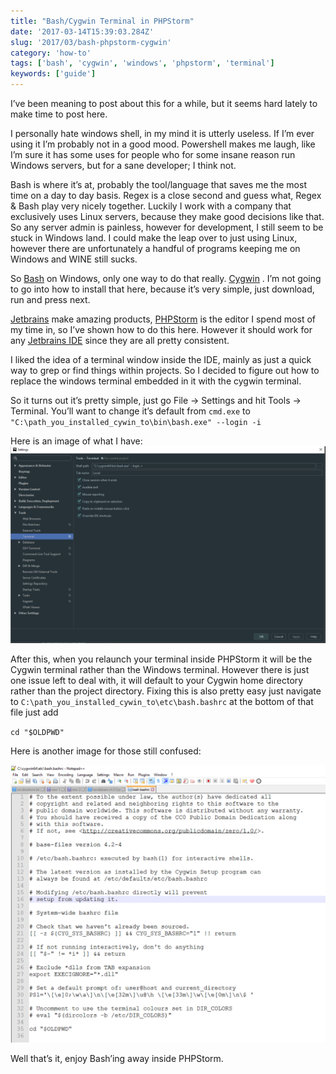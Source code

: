 ```yaml
---
title: "Bash/Cygwin Terminal in PHPStorm"
date: '2017-03-14T15:39:03.284Z'
slug: '2017/03/bash-phpstorm-cygwin'
category: 'how-to'
tags: ['bash', 'cygwin', 'windows', 'phpstorm', 'terminal']
keywords: ['guide']
---
```

I’ve been meaning to post about this for a while, but it seems hard lately to make time to post here.

I personally hate windows shell, in my mind it is utterly useless. If I’m ever using it I’m probably not in a good mood. Powershell makes me laugh, like I’m sure it has some uses for people who for some insane reason run Windows servers, but for a sane developer; I think not.

Bash is where it’s at, probably the tool/language that saves me the most time on a day to day basis. Regex is a close second and guess what, Regex & Bash play very nicely together. Luckily I work with a company that exclusively uses Linux servers, because they make good decisions like that. So any server admin is painless, however for development, I still seem to be stuck in Windows land. I could make the leap over to just using Linux, however there are unfortunately a handful of programs keeping me on Windows and WINE still sucks.

So [Bash](https://www.gnu.org/software/bash/) on Windows, only one way to do that really. [Cygwin](https://www.cygwin.com/) . I’m not going to go into how to install that here, because it’s very simple, just download, run and press next.

[Jetbrains](https://www.jetbrains.com/) make amazing products, [PHPStorm](https://www.jetbrains.com/phpstorm/) is the editor I spend most of my time in, so I’ve shown how to do this here. However it should work for any [Jetbrains IDE](https://www.jetbrains.com/) since they are all pretty consistent.

I liked the idea of a terminal window inside the IDE, mainly as just a quick way to grep or find things within projects. So I decided to figure out how to replace the windows terminal embedded in it with the cygwin terminal.

So it turns out it’s pretty simple, just go File -> Settings and hit Tools -> Terminal. You’ll want to change it’s default from `cmd.exe` to `"C:\path_you_installed_cywin_to\bin\bash.exe" --login -i`

Here is an image of what I have:
![phpstorm.png](images/phpstorm.png)

After this, when you relaunch your terminal inside PHPStorm it will be the Cygwin terminal rather than the Windows terminal. However there is just one issue left to deal with, it will default to your Cygwin home directory rather than the project directory. Fixing this is also pretty easy just navigate to `C:\path_you_installed_cywin_to\etc\bash.bashrc` at the bottom of that file just add

`cd "$OLDPWD"`

Here is another image for those still confused:

![script.png](images/script.png)

Well that’s it, enjoy Bash’ing away inside PHPStorm.